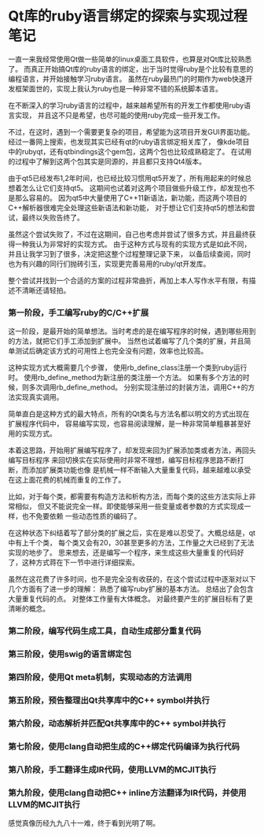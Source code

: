 # Qt库的ruby语言绑定的探索与实现过程笔记

一直一来我经常使用Qt做一些简单的linux桌面工具软件，也算是对Qt库比较熟悉了。
而真正开始搞Qt库的ruby语言的绑定，出于当时觉得ruby是个比较有意思的编程语言，并开始接触学习ruby语言。
虽然在ruby最热门的时期作为web快速开发框架面世的，实现上我认为ruby也是一种非常不错的系统脚本语言。

在不断深入的学习ruby语言的过程中，越来越希望所有的开发工作都使用ruby语言实现，
并且这不只是希望，也尽可能的使用ruby完成一些开发工作。

不过，在这时，遇到一个需要更复杂的项目，希望能为这项目开发GUI界面功能。
经过一番网上搜索，也发现其实已经有qt的ruby语言绑定相关库了，
像kde项目中的rubyqt，还有qtbindings这个gem包，这两个包也比较成熟稳定了。
在试用的过程中了解到这两个包其实是同源的，并且都只支持Qt4版本。

由于qt5已经发布1,2年时间，也已经比较习惯用qt5开发了，所有用起来的时候总想着怎么让它们支持qt5。
这期间也试着对这两个项目做些升级工作，却发现也不是那么容易的。
因为qt5中大量使用了C++11新语法，新功能，而这两个项目的C++解析器很难完全处理这些新语法和新功能，
对于想让它们支持qt5的想法和尝试，最终以失败告终了。

虽然这个尝试失败了，不过在这期间，自己也考虑并尝试了很多方式，并且最终获得一种我认为非常好的实现方式。
由于这种方式与现有的实现方式是如此不同，并且让我学习到了很多，决定把这整个过程整理记录下来，
以备后续查阅，同时也为有兴趣的同行们抛砖引玉，实现更完善易用的ruby/qt开发库。

整个尝试并找到一个合适的方案的过程非常曲折，再加上本人写作水平有限，有描述不清晰还请轻拍。

### 第一阶段，手工编写ruby的C/C++扩展
这一阶段，是最开始的简单想法。当时考虑的是在编写程序的时候，遇到哪些用到的方法，就把它们手工添加到扩展中。
当然也试着编写了几个类的扩展，并且简单测试后确定该方式的可用性上也完全没有问题，效率也比较高。

这种实现方式大概需要几个步骤，
使用rb\_define\_class注册一个类到ruby运行时。
使用rb\_define\_method为新注册的类注册一个方法。
如果有多个方法的时候，则多次调用rb\_define\_method。
分别实现注册过的封装方法，调用C++的方法实现真实调用。

简单直白是这种方式的最大特点，所有的Qt类名与方法名都以明文的方式出现在扩展程序代码中，
容易编写实现，也容易阅读理解，是一种非常简单粗暴甚至好用的实现方式。

本着这思路，开始用扩展编写程序了，却发现来回为扩展添加类或者方法，再回头编写目标程序
来回切换实在实际使用时非常不理想，编写目标程序思路不断打断，而添加扩展类功能也像
是机械一样不断输入大量重复代码，越来越难以承受在这上面花费的机械而重复的工作了。

比如，对于每个类，都需要有构造方法和析构方法，而每个类的这些方法实际上非常相似，
但又不能说完全一样。即使能够采用一些变量或者参数的方式实现成一样，也不免要依赖
一些动态性质的编码了。

在这种状态下纠结着写了部分类的扩展之后，实在是难以忍受了。大概总结是，qt中有上千个类，
每个类又会有20，30甚至更多的方法，工作量之大已经到了无法实现的地步了。
思来想去，还是编写一个程序，来生成这些大量重复的代码好了，这种方式蒋在下一节中进行详细探索。

虽然在这花费了许多时间，也不是完全没有收获的，在这个尝试过程中逐渐对以下几个方面有了进一步的理解：
熟悉了编写ruby扩展的基本方法。
总结出了会包含大量重复代码的点。
对整体工作量有大体概念。
对最终要产生的扩展目标有了更清晰的概念。


### 第二阶段，编写代码生成工具，自动生成部分重复代码


### 第三阶段，使用swig的语言绑定包


### 第四阶段，使用Qt meta机制，实现动态的方法调用


### 第五阶段，预告整理出Qt共享库中的C++ symbol并执行


### 第六阶段，动态解析并匹配Qt共享库中的C++ symbol并执行


### 第七阶段，使用clang自动把生成的C++绑定代码编译为执行代码


### 第八阶段，手工翻译生成IR代码，使用LLVM的MCJIT执行


### 第九阶段，使用clang自动把C++ inline方法翻译为IR代码，并使用LLVM的MCJIT执行

感觉真像历经九九八十一难，终于看到光明了啊。


